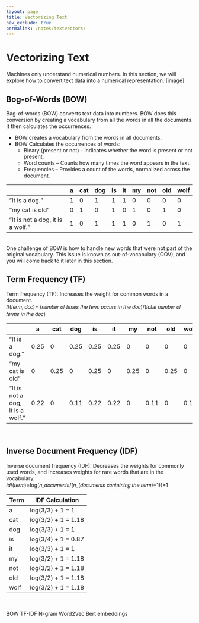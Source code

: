 ```yaml
---
layout: page
title: Vectorizing Text
nav_exclude: true
permalink: /notes/textvectors/
---
```


# Vectorizing Text
Machines only understand numerical numbers. In this section, we will explore how to convert text data into a numerical representation.![image]

## Bog-of-Words (BOW)
Bag-of-words (BOW) converts text data into numbers. BOW does this conversion by creating a vocabulary from all the words in all the documents. It then calculates the occurrences. <br>
- BOW creates a vocabulary from the words in all documents.
- BOW Calculates the occurrences of words:
  - Binary (present or not) - Indicates whether the word is present or not present.
  - Word counts – Counts how many times the word appears in the text.
  - Frequencies – Provides a count of the words, normalized across the document.

|                              | a | cat | dog | is | it | my | not | old | wolf |
|---------------------------------------|---|---|---|---|---|---|---|---|---|
| “It is a dog.”                        | 1 | 0 | 1 | 1 | 1 | 0 | 0 | 0 | 0 |
| “my cat is old”                       | 0 | 1 | 0 | 1 | 0 | 1 | 0 | 1 | 0 |
| “It is not a dog, it is a wolf.”      | 1 | 0 | 1 | 1 | 1 | 0 | 1 | 0 | 1 |

 
  <br>
One challenge of BOW is how to handle new words that were not part of the original vocabulary. This issue is known as out-of-vocabulary (OOV), and you will come back to it later in this section.

  <br>

## Term Frequency (TF)
Term frequency (TF): Increases the weight for common words in a document. <br>
𝑡𝑓(𝑡𝑒𝑟𝑚, 𝑑𝑜𝑐)= (𝑛𝑢𝑚𝑏𝑒𝑟 𝑜𝑓 𝑡𝑖𝑚𝑒𝑠 𝑡ℎ𝑒 𝑡𝑒𝑟𝑚 𝑜𝑐𝑐𝑢𝑟𝑠 𝑖𝑛 𝑡ℎ𝑒 𝑑𝑜𝑐)/(𝑡𝑜𝑡𝑎𝑙 𝑛𝑢𝑚𝑏𝑒𝑟 𝑜𝑓 𝑡𝑒𝑟𝑚𝑠 𝑖𝑛 𝑡ℎ𝑒 𝑑𝑜𝑐)  <br>

|                              | a | cat | dog | is | it | my | not | old | wolf |
|---------------------------------------|---------|---------|---------|---------|---------|---------|---------|---------|---------|
| “It is a dog.”                        | 0.25    | 0       | 0.25    | 0.25    | 0.25    | 0       | 0       | 0       | 0       |
| “my cat is old”                       | 0       | 0.25    | 0       | 0.25    | 0       | 0.25    | 0       | 0.25    | 0       |
| “It is not a dog, it is a wolf.”      | 0.22    | 0       | 0.11    | 0.22    | 0.22    | 0       | 0.11    | 0       | 0.11    |

  <br>

## Inverse Document Frequency (IDF)
Inverse document frequency (IDF): Decreases the weights for commonly used words, and increases weights for rare words that are in the vocabulary. <br>
𝑖𝑑𝑓(𝑡𝑒𝑟𝑚)=log⁡(𝑛_𝑑𝑜𝑐𝑢𝑚𝑒𝑛𝑡𝑠/(𝑛_(𝑑𝑜𝑐𝑢𝑚𝑒𝑛𝑡𝑠 𝑐𝑜𝑛𝑡𝑎𝑖𝑛𝑖𝑛𝑔 𝑡ℎ𝑒 𝑡𝑒𝑟𝑚)+1))+1
<br>


| Term  | IDF Calculation             |
|-------|-----------------------------|
| a     | log(3/3) + 1 = 1             |
| cat   | log(3/2) + 1 = 1.18          |
| dog   | log(3/3) + 1 = 1             |
| is    | log(3/4) + 1 = 0.87          |
| it    | log(3/3) + 1 = 1             |
| my    | log(3/2) + 1 = 1.18          |
| not   | log(3/2) + 1 = 1.18          |
| old   | log(3/2) + 1 = 1.18          |
| wolf  | log(3/2) + 1 = 1.18          |
<br>










BOW
TF-IDF
N-gram
Word2Vec
Bert embeddings
